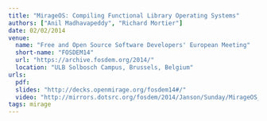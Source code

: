 ```yaml
---
title: "MirageOS: Compiling Functional Library Operating Systems"
authors: ["Anil Madhavapeddy", "Richard Mortier"]
date: 02/02/2014
venue:
  name: "Free and Open Source Software Developers' European Meeting"
  short-name: "FOSDEM14"
  url: "https://archive.fosdem.org/2014/"
  location: "ULB Solbosch Campus, Brussels, Belgium"
urls:
  pdf:
  slides: "http://decks.openmirage.org/fosdem14#/"
  video: "http://mirrors.dotsrc.org/fosdem/2014/Janson/Sunday/MirageOS_compiling_functional_library_operating_systems.webm"
tags: mirage
---
```

